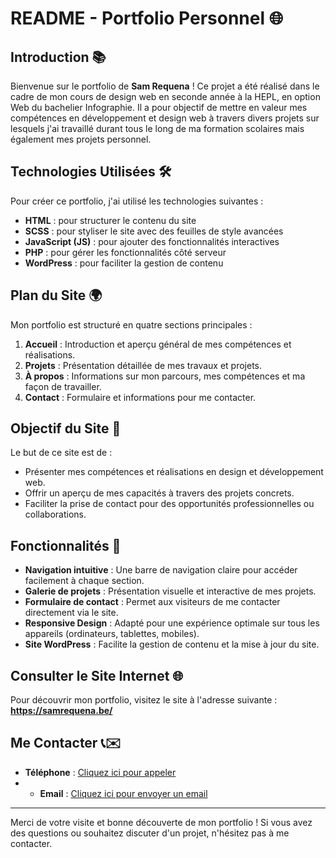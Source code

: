# README - Portfolio Personnel 🌐

## Introduction 📚
Bienvenue sur le portfolio de **Sam Requena** ! Ce projet a été réalisé dans le cadre de mon cours de design web en seconde année à la HEPL, en option Web du bachelier Infographie. Il a pour objectif de mettre en valeur mes compétences en développement et design web à travers divers projets sur lesquels j'ai travaillé durant tous le long de ma formation scolaires mais également mes projets personnel.

## Technologies Utilisées 🛠️
Pour créer ce portfolio, j'ai utilisé les technologies suivantes :
- **HTML** : pour structurer le contenu du site
- **SCSS** : pour styliser le site avec des feuilles de style avancées
- **JavaScript (JS)** : pour ajouter des fonctionnalités interactives
- **PHP** : pour gérer les fonctionnalités côté serveur
- **WordPress** : pour faciliter la gestion de contenu

## Plan du Site 🌍
Mon portfolio est structuré en quatre sections principales :
1. **Accueil** : Introduction et aperçu général de mes compétences et réalisations.
2. **Projets** : Présentation détaillée de mes travaux et projets.
3. **À propos** : Informations sur mon parcours, mes compétences et ma façon de travailler.
4. **Contact** : Formulaire et informations pour me contacter.

## Objectif du Site 🎯
Le but de ce site est de :
- Présenter mes compétences et réalisations en design et développement web.
- Offrir un aperçu de mes capacités à travers des projets concrets.
- Faciliter la prise de contact pour des opportunités professionnelles ou collaborations.

## Fonctionnalités 🚀
- **Navigation intuitive** : Une barre de navigation claire pour accéder facilement à chaque section.
- **Galerie de projets** : Présentation visuelle et interactive de mes projets.
- **Formulaire de contact** : Permet aux visiteurs de me contacter directement via le site.
- **Responsive Design** : Adapté pour une expérience optimale sur tous les appareils (ordinateurs, tablettes, mobiles).
- **Site WordPress** : Facilite la gestion de contenu et la mise à jour du site.

## Consulter le Site Internet 🌐
Pour découvrir mon portfolio, visitez le site à l'adresse suivante : **https://samrequena.be/**

## Me Contacter 📞✉️
- **Téléphone** : [Cliquez ici pour appeler](tel:+32472860218)
- - **Email** : [Cliquez ici pour envoyer un email](mailto:samrequena1510@gmail.com)

---

Merci de votre visite et bonne découverte de mon portfolio ! Si vous avez des questions ou souhaitez discuter d'un projet, n'hésitez pas à me contacter.
